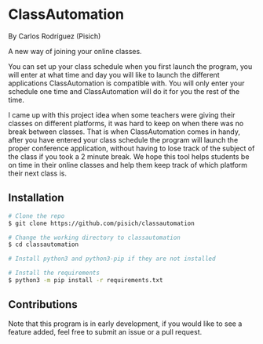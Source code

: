 # ClassAutomation
By Carlos Rodríguez (Pisich)

A new way of joining your online classes.

You can set up your class schedule when you first launch the program, you will enter at what time and day you will like to launch the different applications ClassAutomation is compatible with. You will only enter your schedule one time and ClassAutomation will do it for you the rest of the time.

I came up with this project idea when some teachers were giving their classes on different platforms, it was hard to keep on when there was no break between classes. That is when ClassAutomation comes in handy, after you have entered your class schedule the program will launch the proper conference application, without having to lose track of the subject of the class if you took a 2 minute break. We hope this tool helps students be on time in their online classes and help them keep track of which platform their next class is.
## Installation

```bash
# Clone the repo
$ git clone https://github.com/pisich/classautomation

# Change the working directory to classautomation
$ cd classautomation

# Install python3 and python3-pip if they are not installed

# Install the requirements
$ python3 -m pip install -r requirements.txt
```

## Contributions
Note that this program is in early development, if you would like to see a feature added, feel free to submit an issue or a pull request.
